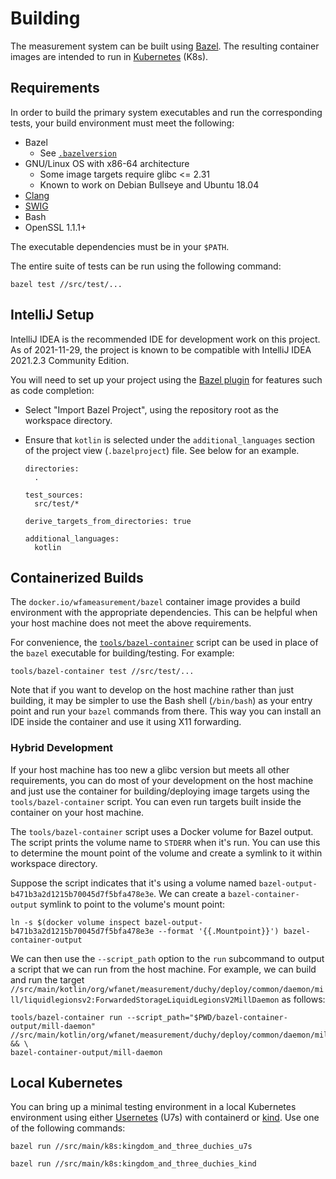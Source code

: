 # Building

The measurement system can be built using [Bazel](https://www.bazel.build/). The
resulting container images are intended to run in
[Kubernetes](https://kubernetes.io/) (K8s).

## Requirements

In order to build the primary system executables and run the corresponding
tests, your build environment must meet the following:

*   Bazel
    *   See [`.bazelversion`](../.bazelversion)
*   GNU/Linux OS with x86-64 architecture
    *   Some image targets require glibc <= 2.31
    *   Known to work on Debian Bullseye and Ubuntu 18.04
*   [Clang](https://clang.llvm.org/)
*   [SWIG](http://swig.org/)
*   Bash
*   OpenSSL 1.1.1+

The executable dependencies must be in your `$PATH`.

The entire suite of tests can be run using the following command:

```shell
bazel test //src/test/...
```

## IntelliJ Setup

IntelliJ IDEA is the recommended IDE for development work on this project. As of
2021-11-29, the project is known to be compatible with IntelliJ IDEA 2021.2.3
Community Edition.

You will need to set up your project using the
[Bazel plugin](https://plugins.jetbrains.com/plugin/8609-bazel) for features
such as code completion:

*   Select "Import Bazel Project", using the repository root as the workspace
    directory.
*   Ensure that `kotlin` is selected under the `additional_languages` section of
    the project view (`.bazelproject`) file. See below for an example.

    ```
    directories:
      .

    test_sources:
      src/test/*

    derive_targets_from_directories: true

    additional_languages:
      kotlin
    ```

## Containerized Builds

The `docker.io/wfameasurement/bazel` container image provides a build
environment with the appropriate dependencies. This can be helpful when your
host machine does not meet the above requirements.

For convenience, the [`tools/bazel-container`](../tools/bazel-container) script
can be used in place of the `bazel` executable for building/testing. For
example:

```shell
tools/bazel-container test //src/test/...
```

Note that if you want to develop on the host machine rather than just building,
it may be simpler to use the Bash shell (`/bin/bash`) as your entry point and
run your `bazel` commands from there. This way you can install an IDE inside the
container and use it using X11 forwarding.

### Hybrid Development

If your host machine has too new a glibc version but meets all other
requirements, you can do most of your development on the host machine and just
use the container for building/deploying image targets using the
`tools/bazel-container` script. You can even run targets built inside the
container on your host machine.

The `tools/bazel-container` script uses a Docker volume for Bazel output. The
script prints the volume name to `STDERR` when it's run. You can use this to
determine the mount point of the volume and create a symlink to it within
workspace directory.

Suppose the script indicates that it's using a volume named
`bazel-output-b471b3a2d1215b70045d7f5bfa478e3e`. We can create a
`bazel-container-output` symlink to point to the volume's mount point:

```shell
ln -s $(docker volume inspect bazel-output-b471b3a2d1215b70045d7f5bfa478e3e --format '{{.Mountpoint}}') bazel-container-output
```

We can then use the `--script_path` option to the `run` subcommand to output a
script that we can run from the host machine. For example, we can build and run
the target
`//src/main/kotlin/org/wfanet/measurement/duchy/deploy/common/daemon/mill/liquidlegionsv2:ForwardedStorageLiquidLegionsV2MillDaemon`
as follows:

```shell
tools/bazel-container run --script_path="$PWD/bazel-container-output/mill-daemon" //src/main/kotlin/org/wfanet/measurement/duchy/deploy/common/daemon/mill/liquidlegionsv2:ForwardedStorageLiquidLegionsV2MillDaemon && \
bazel-container-output/mill-daemon
```

## Local Kubernetes

You can bring up a minimal testing environment in a local Kubernetes environment
using either [Usernetes](https://github.com/rootless-containers/usernetes) (U7s)
with containerd or [kind](https://kind.sigs.k8s.io/). Use one of the following
commands:

```shell
bazel run //src/main/k8s:kingdom_and_three_duchies_u7s
```

```shell
bazel run //src/main/k8s:kingdom_and_three_duchies_kind
```
